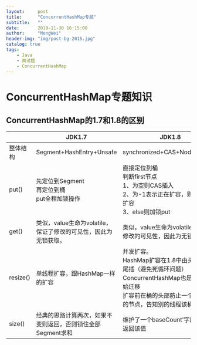 ```yaml
---
layout:     post
title:      "ConcurrentHashMap专题"
subtitle:   ""
date:       2019-11-30 16:15:00
author:     "MengWei"
header-img: "img/post-bg-2015.jpg"
catalog: true
tags:
    - Java
    - 面试题
    - ConcurrentHashMap
---
```


# ConcurrentHashMap专题知识

## ConcurrentHashMap的1.7和1.8的区别

|          | JDK1.7                                                       | JDK1.8                                                       |
| -------- | ------------------------------------------------------------ | ------------------------------------------------------------ |
| 整体结构 | Segment+HashEntry+Unsafe                                     | synchronized+CAS+Node+Unsafe                                 |
| put()    | 先定位到Segment<br />再定位到桶<br />put全程加锁操作         | 直接定位到桶<br />判断first节点<br />1、为空则CAS插入<br />2、为-1表示正在扩容，则跟着一起扩容<br />3、else则加锁put |
| get()    | 类似，value生命为volatile，保证了修改的可见性，因此为无锁获取。 | 类似，value生命为volatile，保证了修改的可见性，因此为无锁获取。 |
| resize() | 单线程扩容，跟HashMap一样的扩容                              | 并发扩容。<br />HashMap扩容在1.8中由头插修改为尾插（避免死循环问题）<br />ConcurrentHashMap也是从尾部开始迁移<br />扩容前在桶的头部防止一个hash=-1的节点，告知别的线程该桶正在扩容 |
| size()   | 经典的思路计算两次，如果不变则返回，否则锁住全部Segment求和  | 维护了一个baseCount'字段，直接返回该值                       |

